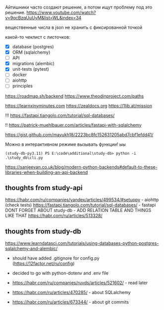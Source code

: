 Айтишники часто создают решение, а потом ищут проблему под это решение. https://www.youtube.com/watch?v=9qcBzqUuUyM&list=WL&index=34

вещественные числа в json не хранить с фиксированной точкой

какой-то чеклист с листочков:
- [x] database (postgres)
- [x] ORM (sqlalchemy)
- [ ] API
- [x] migrations (alembic)
- [x] unit-tests (pytest)
- [ ] docker
- [ ] aiohttp
- [ ] principles

https://roadmap.sh/backend
https://www.theodinproject.com/paths


https://learnxinyminutes.com
https://zealdocs.org
https://1lib.at/mission

!!! https://fastapi.tiangolo.com/tutorial/sql-databases/

!! https://patrick-muehlbauer.com/articles/fastapi-with-sqlalchemy

https://gist.github.com/mayukh18/2223bc8fc152631205abd7cbf1efdd41/

Можно в интерактивном режиме вызывать функции! ыы
```
(study-db-py3.11) PS E:\code\additional\study-db> python -i .\study_db\cli.py
```
https://sanjeevan.co.uk/blog/modern-python-backends#default-to-these-libraries-when-building-an-api-backend

## thoughts from study-api
https://habr.com/ru/companies/yandex/articles/499534/#setuppy - aiohttp (check tests)
https://fastapi.tiangolo.com/tutorial/sql-databases/ - fastapi
DONT FORGET ABOUT study-db - ADD RELATION TABLE AND THINGS LIKE THAT
https://habr.com/ru/articles/513328/


## thoughts from study-db

https://www.learndatasci.com/tutorials/using-databases-python-postgres-sqlalchemy-and-alembic/

- should have added .gitignore for config.py (https://12factor.net/ru/config)
- decided to go with python-dotenv and .env file
- https://habr.com/ru/companies/ruvds/articles/521602/ - read later

- https://habr.com/ru/articles/470285/ - about SQLalchemy
- https://habr.com/ru/articles/673344/ - about git commits



